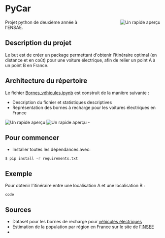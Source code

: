# PyCar

<div style="display: flex; justify-content: space-between;">
    <div style="flex: 1; padding-right: 10px;">
        Projet python de deuxième année à l'ENSAE.
    </div>
    <div style="flex: 1; text-align: right;">
        <picture>
        <source media="(prefers-color-scheme: dark)" srcset="https://github.com/AugustinCablant/PyCar/blob/main/images/logo.png">
        <source media="(prefers-color-scheme: light)" srcset="https://github.com/AugustinCablant/PyCar/blob/main/images/logo.png">
        <img alt="Un rapide aperçu" src="https://github.com/AugustinCablant/Projet_python_2A/blob/main/cap.png">
        </picture>
    </div>
</div>

## Description du projet 
Le but est de créer un package permettant d'obtenir l'itinéraire optimal (en distance et en coût) pour une voiture électrique, afin de relier un point A à un point B en France. 

## Architecture du répertoire 
Le fichier [Bornes_véhicules.ipynb](https://github.com/AugustinCablant/PyCar/blob/main/Bornes_v%C3%A9hicules_%C3%A9lectriques.ipynb) est construit de la manière suivante :
- Description du fichier et statistiques descriptives
- Représentation des bornes à recharge pour les voitures électriques en France
<picture>
 <source media="(prefers-color-scheme: dark)" srcset="https://github.com/AugustinCablant/PyCar/blob/main/cap1.png">
 <source media="(prefers-color-scheme: light)" srcset="https://github.com/AugustinCablant/PyCar/blob/main/cap1.png">
<img alt="Un rapide aperçu" src="https://github.com/AugustinCablant/PyCar/blob/main/cap.png">
</picture>
<picture>
 <source media="(prefers-color-scheme: dark)" srcset="https://github.com/AugustinCablant/PyCar/blob/main/cap2.png">
 <source media="(prefers-color-scheme: light)" srcset="https://github.com/AugustinCablant/PyCar/blob/main/cap2.png">
 <img alt="Un rapide aperçu" src="https://github.com/AugustinCablant/PyCar/blob/main/cap.png">
</picture>
- 

## Pour commencer

- Installer toutes les dépendances avec:

```
$ pip install -r requirements.txt
```

## Exemple

Pour obtenir l'itinéraire entre une localisation A et une localisation B :

```
code
```

## Sources 
- Dataset pour les bornes de recharge pour [véhicules électriques](https://www.data.gouv.fr/fr/datasets/bornes-de-recharge-pour-vehicules-electriques-3/)
- Estimation de la population par région en France sur le site de l'[INSEE](https://www.insee.fr/fr/statistiques/1893198)
- 
